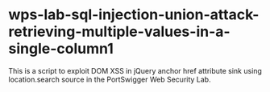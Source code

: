 # wps-lab-sql-injection-union-attack-retrieving-multiple-values-in-a-single-column1
This is a script to exploit DOM XSS in jQuery anchor href attribute sink using location.search source in the PortSwigger Web Security Lab.
